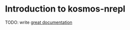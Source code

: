 # Introduction to kosmos-nrepl

TODO: write [great documentation](http://jacobian.org/writing/what-to-write/)
